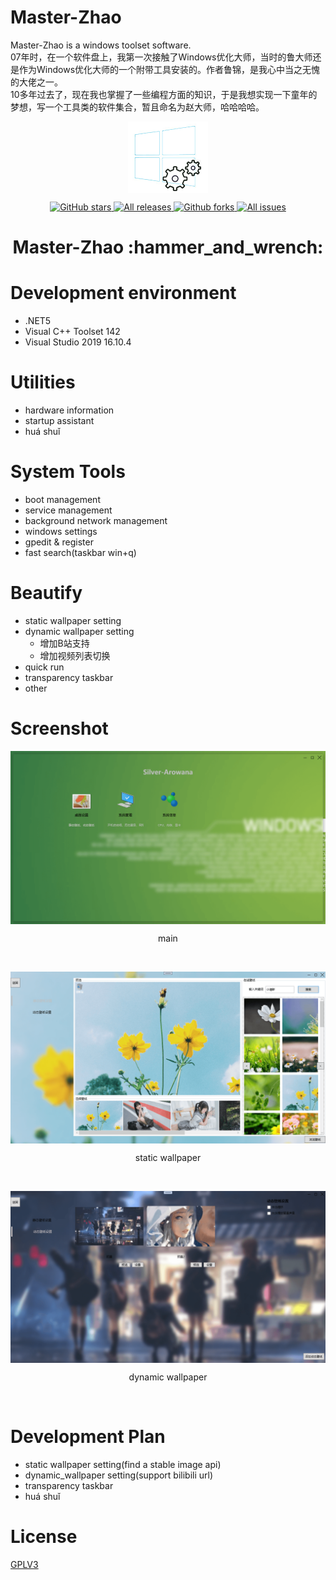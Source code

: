 # Master-Zhao
Master-Zhao is a windows toolset software.  
07年时，在一个软件盘上，我第一次接触了Windows优化大师，当时的鲁大师还是作为Windows优化大师的一个附带工具安装的。作者鲁锦，是我心中当之无愧的大佬之一。    
10多年过去了，现在我也掌握了一些编程方面的知识，于是我想实现一下童年的梦想，写一个工具类的软件集合，暂且命名为赵大师，哈哈哈哈。

<p align="center">
<a href="https://github.com/zhaotianff/Master-Zhao" target="_blank">
<img align="center" alt="Master-Zhao" src="logo.png" />
</a>
</p>
<p align="center">
<a href="https://github.com/zhaotianff/Master-Zhao/stargazers" target="_blank">
 <img alt="GitHub stars" src="https://img.shields.io/github/stars/zhaotianff/Master-Zhao.svg" />
</a>
<a href="https://github.com/zhaotianff/Master-Zhao/releases" target="_blank">
 <img alt="All releases" src="https://img.shields.io/github/downloads/zhaotianff/Master-Zhao/total.svg" />
</a>
<a href="https://github.com/zhaotianff/Master-Zhao/network/members" target="_blank">
 <img alt="Github forks" src="https://img.shields.io/github/forks/zhaotianff/Master-Zhao.svg" />
</a>
<a href="https://github.com/zhaotianff/Master-Zhao/issues" target="_blank">
 <img alt="All issues" src="https://img.shields.io/github/issues/zhaotianff/Master-Zhao.svg" />
</a>
</p>
<h1 align="center">Master-Zhao :hammer_and_wrench: </h1>

# Development environment
* .NET5
* Visual C++ Toolset 142
* Visual Studio 2019 16.10.4

# Utilities
* hardware information
* startup assistant
* huá shuǐ

# System Tools
* boot management
* service management
* background network management
* windows settings
* gpedit & register
* fast search(taskbar win+q)

# Beautify
* static wallpaper setting
* dynamic wallpaper setting
  * 增加B站支持
  * 增加视频列表切换
* quick run
* transparency taskbar
* other

# Screenshot
<p align="center">
 <img align="center" alt="start up" src="Screenshots/main.png" />
</p>
<p align="center">main</p>
<br/>

<p align="center">
 <img align="center" alt="static wallpaper" src="Screenshots/static_wallpaper.png" />
</p>
<p align="center">static wallpaper</p>
<br/>

<p align="center">
 <img align="center" alt="dynamic wallpaper" src="Screenshots/dynamic_wallpaper.png" />
</p>
<p align="center">dynamic wallpaper</p>
<br/>

# Development Plan
* static wallpaper setting(find a stable image api)
* dynamic_wallpaper setting(support bilibili url)
* transparency taskbar
* huá shuǐ

# License
[GPLV3](LICENSE)

